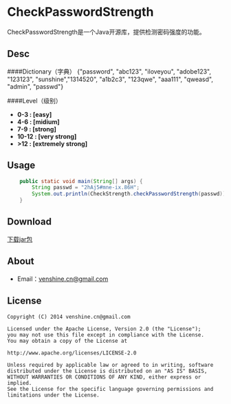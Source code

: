 CheckPasswordStrength
==
CheckPasswordStrength是一个Java开源库，提供检测密码强度的功能。

Desc
--
####Dictionary（字典）
{"password", "abc123", "iloveyou", "adobe123", "123123", "sunshine","1314520", "a1b2c3", "123qwe", "aaa111", "qweasd", "admin", "passwd"}

####Level（级别）
* **0-3 : [easy]**
* **4-6 : [midium]**  
* **7-9 : [strong]**  
* **10-12 : [very strong]**  
* **&gt;12 : [extremely strong]**  

Usage
--
```Java
    public static void main(String[] args) {
		String passwd = "2hAj5#mne-ix.86H";
		System.out.println(CheckStrength.checkPasswordStrength(passwd));
	}
```

Download
--
[下载jar包](https://github.com/venshine/CheckPasswordStrength/blob/master/CheckPasswordStrength.jar)

About
--
* Email：venshine.cn@gmail.com

License
--
    Copyright (C) 2014 venshine.cn@gmail.com

    Licensed under the Apache License, Version 2.0 (the "License");
    you may not use this file except in compliance with the License.
    You may obtain a copy of the License at

    http://www.apache.org/licenses/LICENSE-2.0

    Unless required by applicable law or agreed to in writing, software
    distributed under the License is distributed on an "AS IS" BASIS,
    WITHOUT WARRANTIES OR CONDITIONS OF ANY KIND, either express or implied.
    See the License for the specific language governing permissions and
    limitations under the License.


